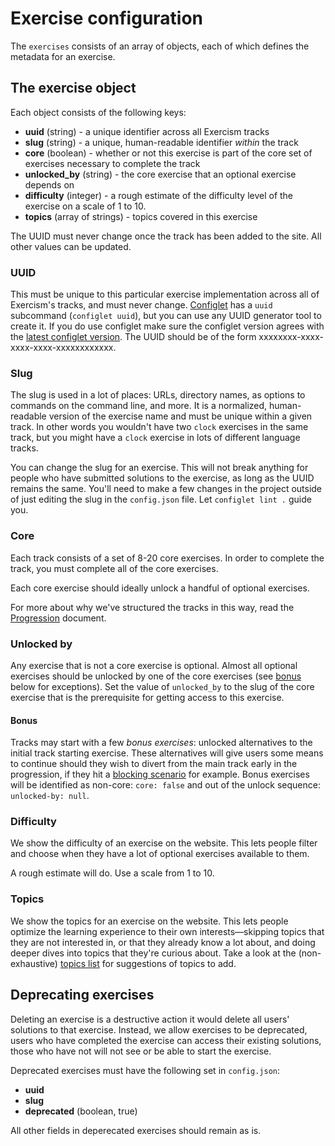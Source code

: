 # Exercise configuration

The `exercises` consists of an array of objects, each of which defines the metadata for an exercise.

## The exercise object

Each object consists of the following keys:

* **uuid** (string) - a unique identifier across all Exercism tracks
* **slug** (string) - a unique, human-readable identifier _within_ the track
* **core** (boolean) - whether or not this exercise is part of the core set of exercises necessary to complete the track
* **unlocked_by** (string) - the core exercise that an optional exercise depends on
* **difficulty** (integer) - a rough estimate of the difficulty level of the exercise on a scale of 1 to 10.
* **topics** (array of strings) - topics covered in this exercise

The UUID must never change once the track has been added to the site.
All other values can be updated.

### UUID

This must be unique to this particular exercise implementation across all of Exercism's tracks, and must never change.
[Configlet][configlet] has a `uuid` subcommand (`configlet uuid`), but you can use any UUID generator tool to create it.
If you do use configlet make sure the configlet version agrees with the [latest configlet version](https://github.com/exercism/configlet/releases/latest).
The UUID should be of the form xxxxxxxx-xxxx-xxxx-xxxx-xxxxxxxxxxxx.

### Slug

The slug is used in a lot of places: URLs, directory names, as options to commands on the command line, and more.
It is a normalized, human-readable version of the exercise name and must be unique within a given track.
In other words you wouldn't have two `clock` exercises in the same track, but you might have a `clock` exercise in lots of different language tracks.

You can change the slug for an exercise.
This will not break anything for people who have submitted solutions to the exercise, as long as the UUID remains the same.
You'll need to make a few changes in the project outside of just editing the slug in the `config.json` file.
Let `configlet lint .` guide you.

### Core

Each track consists of a set of 8-20 core exercises.
In order to complete the track, you must complete all of the core exercises.

Each core exercise should ideally unlock a handful of optional exercises.

For more about why we've structured the tracks in this way, read the [Progression](/about/conception/progression.md) document.

### Unlocked by

Any exercise that is not a core exercise is optional.
Almost all optional exercises should be unlocked by one of the core exercises (see [bonus](#user-content-bonus) below for exceptions).
Set the value of `unlocked_by` to the slug of the core exercise that is the prerequisite for getting access to this exercise.

#### Bonus

Tracks may start with a few _bonus exercises_: unlocked alternatives to the initial track starting exercise. These alternatives will give users some means to continue should they wish to divert from the main track early in the progression, if they hit a [blocking scenario][track-blocking-progression] for example. Bonus exercises will be identified as non-core: `core: false` and out of the unlock sequence: `unlocked-by: null`. 

### Difficulty

We show the difficulty of an exercise on the website.
This lets people filter and choose when they have a lot of optional exercises available to them.

A rough estimate will do.
Use a scale from 1 to 10.

### Topics

We show the topics for an exercise on the website.
This lets people optimize the learning experience to their own interests—skipping topics that they are not interested in, or that they already know a lot about, and doing deeper dives into topics that they're curious about.
Take a look at the (non-exhaustive) [topics list][topics] for suggestions of topics to add.

## Deprecating exercises

Deleting an exercise is a destructive action it would delete all users' solutions to that exercise. Instead, we allow exercises to be deprecated, users who have completed the exercise can access their existing solutions, those who have not will not see or be able to start the exercise.

Deprecated exercises must have the following set in `config.json`:

- **uuid**
- **slug**
- **deprecated** (boolean, true)

All other fields in deperecated exercises should remain as is.

[configlet]: /language-tracks/configuration/configlet.md
[topics]: https://github.com/exercism/problem-specifications/blob/master/TOPICS.txt
[track-blocking-progression]: https://github.com/exercism/v2-feedback/issues/36
